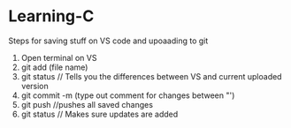 # Learning-C
Steps for saving stuff on VS code and upoaading to git
1) Open terminal on VS
2) git add (file name)
3) git status // Tells you the differences between VS and current uploaded version
4) git commit -m (type out comment for changes between "')
5) git push //pushes all saved changes
6) git status // Makes sure updates are added
